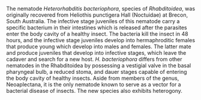 [//]: # (Created by ./bin/manage_files.pl from ./species/Heterorhabditis_bacteriophora/Heterorhabditis_bacteriophora.about.html on Thu Jun 11 13:44:29 2020)
The nematode _Heterorhabditis bacteriophora_, species of _Rhabditoidea_, was originally recovered from Heliothis punctigera Hall (Noctuidae) at Brecon, South Australia. The infective stage juveniles of this nematode carry a specific bacterium in their intestines which is released after the parasites enter the body cavity of a healthy insect. The bacteria kill the insect in 48 hours, and the infective stage juveniles develop into hermaphroditic females that produce young which develop into males and females. The latter mate and produce juveniles that develop into infective stages, which leave the cadaver and search for a new host. _H. bacteriophora_ differs from other nematodes in the Rhabditoidea by possessing a vestigial valve in the basal pharyngeal bulb, a reduced stoma, and dauer stages capable of entering the body cavity of healthy insects. Aside from members of the genus, Neoaplectana, it is the only nematode known to serve as a vector for a bacterial disease of insects. The new species also exhibits heterogony.
